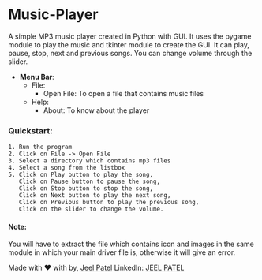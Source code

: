 # Music-Player
A simple MP3 music player created in Python with GUI.
It uses the pygame module to play the music and tkinter module to create the GUI.
It can play, pause, stop, next and previous songs.
You can change volume through the slider.

- **Menu Bar**:
    - File:
        - Open File: To open a file that contains music files
    - Help:
        - About: To know about the player

### Quickstart:
    1. Run the program
    2. Click on File -> Open File
    3. Select a directory which contains mp3 files
    4. Select a song from the listbox
    5. Click on Play button to play the song,
       Click on Pause button to pause the song,
       Click on Stop button to stop the song,
       Click on Next button to play the next song,
       Click on Previous button to play the previous song,
       Click on the slider to change the volume.
       
#### Note:
You will have to extract the file which contains icon and images in the same module in which your main driver file is, otherwise it will give an error.

Made with ❤️ with by, [Jeel Patel](https://github.com/iamj33l)
LinkedIn: [JEEL PATEL](https://linkedin.com/in/jeel-patel-6b630b249)

